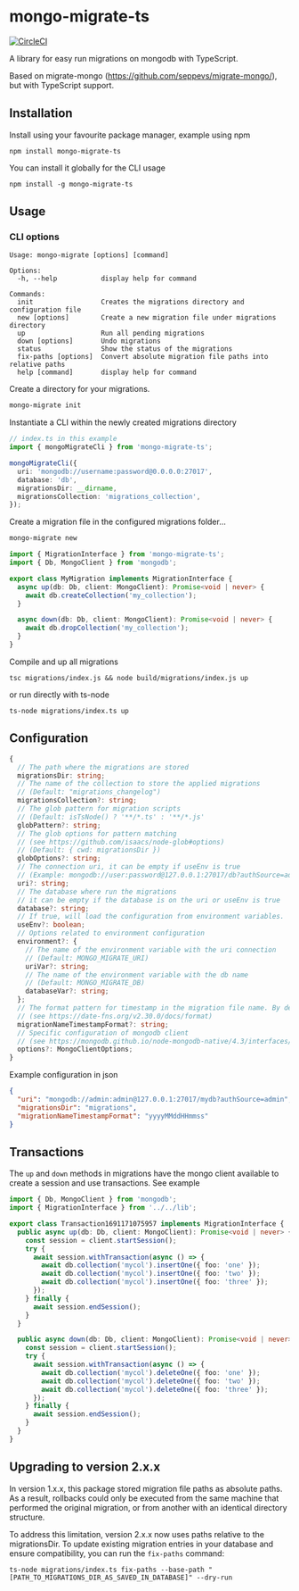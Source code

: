 # mongo-migrate-ts

[![CircleCI](https://circleci.com/gh/mycodeself/mongo-migrate-ts.svg?style=svg)](https://circleci.com/gh/mycodeself/mongo-migrate-ts)

A library for easy run migrations on mongodb with TypeScript.

Based on migrate-mongo (https://github.com/seppevs/migrate-mongo/), but with TypeScript support.

## Installation

Install using your favourite package manager, example using npm

```
npm install mongo-migrate-ts
```

You can install it globally for the CLI usage

```
npm install -g mongo-migrate-ts
```

## Usage

### CLI options

```
Usage: mongo-migrate [options] [command]

Options:
  -h, --help           display help for command

Commands:
  init                 Creates the migrations directory and configuration file
  new [options]        Create a new migration file under migrations directory
  up                   Run all pending migrations
  down [options]       Undo migrations
  status               Show the status of the migrations
  fix-paths [options]  Convert absolute migration file paths into relative paths
  help [command]       display help for command
```

Create a directory for your migrations.
```bash
mongo-migrate init
```

Instantiate a CLI within the newly created migrations directory
```typescript
// index.ts in this example
import { mongoMigrateCli } from 'mongo-migrate-ts';

mongoMigrateCli({
  uri: 'mongodb://username:password@0.0.0.0:27017',
  database: 'db',
  migrationsDir: __dirname,
  migrationsCollection: 'migrations_collection',
});
```

Create a migration file in the configured migrations folder...
```bash
mongo-migrate new
```

```typescript
import { MigrationInterface } from 'mongo-migrate-ts';
import { Db, MongoClient } from 'mongodb';

export class MyMigration implements MigrationInterface {
  async up(db: Db, client: MongoClient): Promise<void | never> {
    await db.createCollection('my_collection');
  }

  async down(db: Db, client: MongoClient): Promise<void | never> {
    await db.dropCollection('my_collection');
  }
}
```

Compile and up all migrations

```
tsc migrations/index.js && node build/migrations/index.js up
```

or run directly with ts-node

```
ts-node migrations/index.ts up
```

## Configuration

```typescript
{
  // The path where the migrations are stored
  migrationsDir: string;
  // The name of the collection to store the applied migrations
  // (Default: "migrations_changelog")
  migrationsCollection?: string;
  // The glob pattern for migration scripts
  // (Default: isTsNode() ? '**/*.ts' : '**/*.js'
  globPattern?: string;
  // The glob options for pattern matching
  // (see https://github.com/isaacs/node-glob#options)
  // (Default: { cwd: migrationsDir })
  globOptions?: string;  
  // The connection uri, it can be empty if useEnv is true
  // (Example: mongodb://user:password@127.0.0.1:27017/db?authSource=admin)
  uri?: string;
  // The database where run the migrations
  // it can be empty if the database is on the uri or useEnv is true
  database?: string;
  // If true, will load the configuration from environment variables.
  useEnv?: boolean;
  // Options related to environment configuration
  environment?: {
    // The name of the environment variable with the uri connection
    // (Default: MONGO_MIGRATE_URI)
    uriVar?: string;
    // The name of the environment variable with the db name
    // (Default: MONGO_MIGRATE_DB)
    databaseVar?: string;
  };
  // The format pattern for timestamp in the migration file name. By default: 'T'
  // (see https://date-fns.org/v2.30.0/docs/format)
  migrationNameTimestampFormat?: string;
  // Specific configuration of mongodb client
  // (see https://mongodb.github.io/node-mongodb-native/4.3/interfaces/MongoClientOptions.html)
  options?: MongoClientOptions;
}
```

Example configuration in json

```json
{
  "uri": "mongodb://admin:admin@127.0.0.1:27017/mydb?authSource=admin",
  "migrationsDir": "migrations",
  "migrationNameTimestampFormat": "yyyyMMddHHmmss"
}
```

## Transactions

The `up` and `down` methods in migrations have the mongo client available to create a session and use transactions. See example

```typescript
import { Db, MongoClient } from 'mongodb';
import { MigrationInterface } from '../../lib';

export class Transaction1691171075957 implements MigrationInterface {
  public async up(db: Db, client: MongoClient): Promise<void | never> {
    const session = client.startSession();
    try {
      await session.withTransaction(async () => {
        await db.collection('mycol').insertOne({ foo: 'one' });
        await db.collection('mycol').insertOne({ foo: 'two' });
        await db.collection('mycol').insertOne({ foo: 'three' });
      });
    } finally {
      await session.endSession();
    }
  }

  public async down(db: Db, client: MongoClient): Promise<void | never> {
    const session = client.startSession();
    try {
      await session.withTransaction(async () => {
        await db.collection('mycol').deleteOne({ foo: 'one' });
        await db.collection('mycol').deleteOne({ foo: 'two' });
        await db.collection('mycol').deleteOne({ foo: 'three' });
      });
    } finally {
      await session.endSession();
    }
  }
}
```

## Upgrading to version 2.x.x

In version 1.x.x, this package stored migration file paths as absolute paths. As a result, rollbacks could only be executed from the same machine that performed the original migration, or from another with an identical directory structure.

To address this limitation, version 2.x.x now uses paths relative to the migrationsDir.
To update existing migration entries in your database and ensure compatibility, you can run the `fix-paths` command:

```
ts-node migrations/index.ts fix-paths --base-path "[PATH_TO_MIGRATIONS_DIR_AS_SAVED_IN_DATABASE]" --dry-run
```

